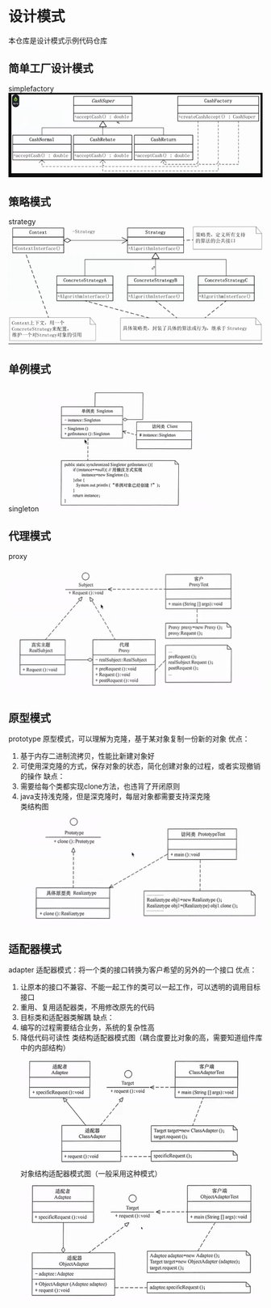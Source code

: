 # 设计模式
本仓库是设计模式示例代码仓库
## 简单工厂设计模式
simplefactory 
![img.png](img/simplefactory/img.png) 
## 策略模式
strategy 
![img.png](img/strategy/img.png) 
## 单例模式
singleton 
![img.png](img/singleton/img.png) 
## 代理模式
proxy 
![img.png](img/proxy/img.png)  
## 原型模式
prototype 
原型模式，可以理解为克隆，基于某对象复制一份新的对象 
优点： 
1. 基于内存二进制流拷贝，性能比新建对象好 
2. 可使用深克隆的方式，保存对象的状态，简化创建对象的过程，或者实现撤销的操作 
缺点： 
1. 需要给每个类都实现clone方法，也违背了开闭原则  
2. java支持浅克隆，但是深克隆时，每层对象都需要支持深克隆  
类结构图 
![img.png](img/prototype/img.png) 

## 适配器模式
adapter 
适配器模式：将一个类的接口转换为客户希望的另外的一个接口 
优点： 
1. 让原本的接口不兼容、不能一起工作的类可以一起工作，可以透明的调用目标接口  
2. 重用、复用适配器类，不用修改原先的代码 
3. 目标类和适配器类解耦 
缺点：
1. 编写的过程需要结合业务，系统的复杂性高 
2. 降低代码可读性 
类结构适配器模式图（耦合度要比对象的高，需要知道组件库中的内部结构） 
![img.png](img/adapter/img.png) 
对象结构适配器模式图（一般采用这种模式） 
![img.png](img/adapter/img_1.png) 